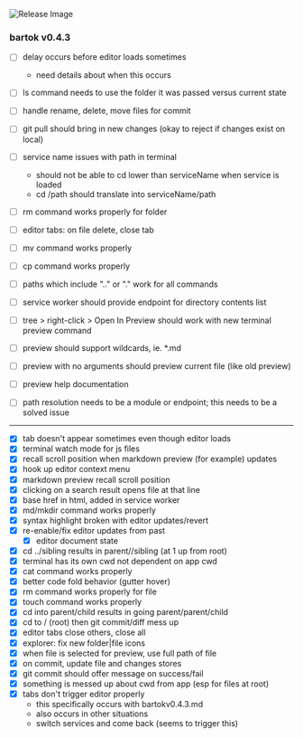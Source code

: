 ![Release Image](https://bit.ly/fiugHexagons)

### bartok v0.4.3

- [ ] delay occurs before editor loads sometimes
	- need details about when this occurs
- [ ] ls command needs to use the folder it was passed versus current state
- [ ] handle rename, delete, move files for commit
- [ ] git pull should bring in new changes (okay to reject if changes exist on local)
- [ ] service name issues with path in terminal
  - should not be able to cd lower than serviceName when service is loaded
  - cd /path should translate into serviceName/path
- [ ] rm command works properly for folder
- [ ] editor tabs: on file delete, close tab
- [ ] mv command works properly
- [ ] cp command works properly
- [ ] paths which include ".." or "." work for all commands

- [ ] service worker should provide endpoint for directory contents list
- [ ] tree > right-click > Open In Preview should work with new terminal preview command
- [ ] preview should support wildcards, ie. \*.md
- [ ] preview with no arguments should preview current file (like old preview)
- [ ] preview help documentation

- [ ] path resolution needs to be a module or endpoint; this needs to be a solved issue

----

- [X] tab doesn't appear sometimes even though editor loads
- [X] terminal watch mode for js files
- [X] recall scroll position when markdown preview (for example) updates
- [X] hook up editor context menu
- [X] markdown preview recall scroll position
- [X] clicking on a search result opens file at that line
- [X] base href in html, added in service worker
- [X] md/mkdir command works properly
- [X] syntax highlight broken with editor updates/revert
- [X] re-enable/fix editor updates from past
	- [X] editor document state
- [X] cd ../sibling results in parent//sibling (at 1 up from root)
- [X] terminal has its own cwd not dependent on app cwd
- [X] cat command works properly
- [X] better code fold behavior (gutter hover)
- [X] rm command works properly for file
- [X] touch command works properly
- [X] cd into parent/child results in going parent/parent/child
- [X] cd to / (root) then git commit/diff mess up
- [X] editor tabs close others, close all
- [X] explorer: fix new folder|file icons
- [X] when file is selected for preview, use full path of file
- [X] on commit, update file and changes stores
- [X] git commit should offer message on success/fail
- [X] something is messed up about cwd from app (esp for files at root)
- [X] tabs don't trigger editor properly
  - this specifically occurs with bartokv0.4.3.md
  - also occurs in other situations
  - switch services and come back (seems to trigger this)
